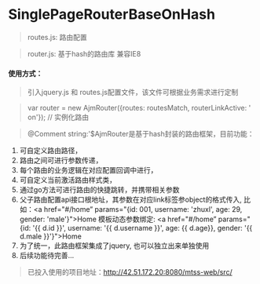 # SinglePageRouterBaseOnHash

> routes.js: 路由配置

> router.js: 基于hash的路由库 兼容IE8

#### 使用方式：

> 引入jquery.js 和 routes.js配置文件，该文件可根据业务需求进行定制

> var router = new AjmRouter({routes: routesMatch, routerLinkActive: ' on'}); // 实例化路由

> @Comment string:'$AjmRouter是基于hash封装的路由框架，目前功能：
  1. 可自定义路由路径，
  2. 路由之间可进行参数传递，
  3. 每个路由的业务逻辑在对应配置回调中进行，
  4. 可自定义当前激活路由样式类，
  5. 通过go方法可进行路由的快捷跳转，并携带相关参数
  6. 父子路由配置api接口根地址，其参数在对应link标签参object的格式传入,
    比如：<a href="#/home” params="{id: 001, username: 'zhuxl', age: 29, gender: 'male'}">Home</a>
    模板动态参数绑定: <a href="#/home” params="{id: '{{ d.id }}', username: '{{ d.username }}', age: {{ d.age}}, gender: '{{ d.male }}'}">Home</a>
 7. 为了统一，此路由框架集成了jquery, 也可以独立出来单独使用
 8. 后续功能待完善...
 
 > 已投入使用的项目地址：http://42.51.172.20:8080/mtss-web/src/
